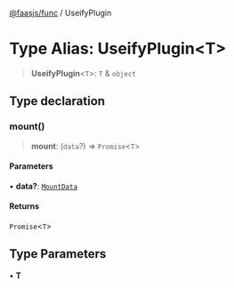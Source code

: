 [@faasjs/func](../README.md) / UseifyPlugin

# Type Alias: UseifyPlugin\<T\>

> **UseifyPlugin**\<`T`\>: `T` & `object`

## Type declaration

### mount()

> **mount**: (`data`?) => `Promise`\<`T`\>

#### Parameters

• **data?**: [`MountData`](MountData.md)

#### Returns

`Promise`\<`T`\>

## Type Parameters

• **T**
